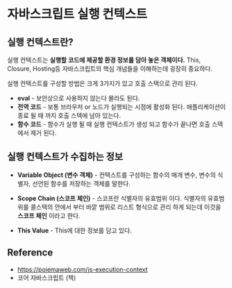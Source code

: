 # 자바스크립트 실행 컨텍스트

## 실행 컨텍스트란?

실행 컨텍스트는 **실행할 코드에 제공할 환경 정보를 담아 놓은 객체이다.** This, Closure, Hosting등 자바스크립트의 핵심 개념들을 이해하는데 굉장히 중요하다.

실행 컨텍스트를 구성할 방법은 크게 3가지가 있고 호출 스택으로 관리 된다.

- **eval** - 보안상으로 사용하지 않는다 몰라도 된다.
- **전역 코드** - 보통 브라우저 or 노드가 실행되는 시점에 활성화 된다. 애플리케이션이 종료 될 때 까지 호출 스텍에 남아 있는다.
- **함수 코드** - 함수가 실행 될 때 실행 컨텍스트가 생성 되고 함수가 끝나면 호출 스텍에서 제거 된다.

## 실행 컨텍스트가 수집하는 정보

- **Variable Object (변수 객체)** - 컨텍스트를 구성하는 함수의 매개 변수, 변수의 식별자, 선언된 함수를 저장하는 객체를 말한다.

- **Scope Chain (스코프 체인)** - 스코프란 식별자의 유효범위 이다. 식별자의 유효범위를 콜스택의 안에서 부터 바깥 범위로 리스트 형식으로 관리 하게 되는데 이것을 **스코프 체인** 이라고 한다.

- **This Value** - This에 대한 정보를 담고 있다.

## Reference

- https://poiemaweb.com/js-execution-context
- 코어 자바스크립트 (책)
